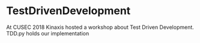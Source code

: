 # TestDrivenDevelopment
At CUSEC 2018 Kinaxis hosted a workshop about Test Driven Development. TDD.py holds our implementation 
